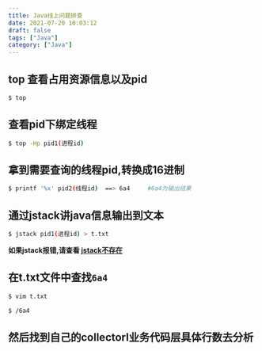 ```yaml
---
title: Java线上问题排查
date: 2021-07-20 10:03:12
draft: false
tags: ["Java"]
category: ["Java"]
---
```


## top 查看占用资源信息以及pid
```bash
$ top 
```

## 查看pid下绑定线程
```bash
$ top -Hp pid1(进程id)
```

## 拿到需要查询的线程pid,转换成16进制
```bash
$ printf '%x' pid2(线程id)  ==> 6a4     #6a4为输出结果
```

## 通过jstack讲java信息输出到文本
```bash
$ jstack pid1(进程id) > t.txt
```

**如果jstack报错,请查看 [jstack不存在](https://cywhat.pp.ua/bash-jstack-%E6%9C%AA%E6%89%BE%E5%88%B0%E5%91%BD%E4%BB%A4/)**

## 在t.txt文件中查找```6a4```
```bash
$ vim t.txt

$ /6a4
```
## 然后找到自己的collectorl业务代码层具体行数去分析

